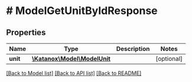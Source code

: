 # # ModelGetUnitByIdResponse

## Properties

Name | Type | Description | Notes
------------ | ------------- | ------------- | -------------
**unit** | [**\Katanox\Model\ModelUnit**](ModelUnit.md) |  | [optional]

[[Back to Model list]](../../README.md#models) [[Back to API list]](../../README.md#endpoints) [[Back to README]](../../README.md)
